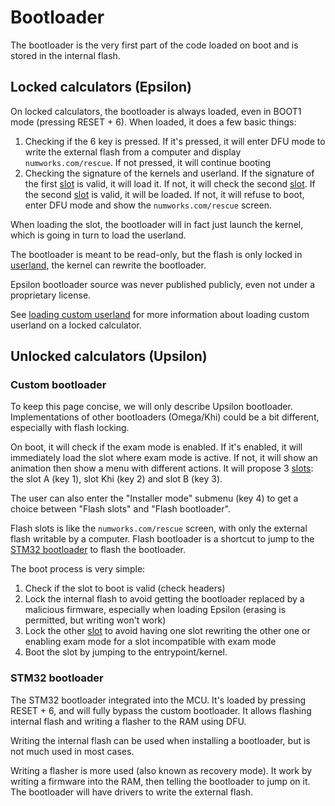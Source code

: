 # Bootloader

The bootloader is the very first part of the code loaded on boot and is stored
in the internal flash.

## Locked calculators (Epsilon)

On locked calculators, the bootloader is always loaded, even in BOOT1 mode
(pressing RESET + 6). When loaded, it does a few basic things:

1. Checking if the 6 key is pressed. If it's pressed, it will enter DFU mode to
   write the external flash from a computer and display `numworks.com/rescue`.
   If not pressed, it will continue booting
2. Checking the signature of the kernels and userland. If the signature of the
   first [slot] is valid, it will load it. If not, it will check the second
   [slot]. If the second [slot] is valid, it will be loaded. If not, it will
   refuse to boot, enter DFU mode and show the `numworks.com/rescue` screen.

When loading the slot, the bootloader will in fact just launch the kernel, which
is going in turn to load the userland.

The bootloader is meant to be read-only, but the flash is only locked in
[userland], the kernel can rewrite the bootloader.

Epsilon bootloader source was never published publicly, even not under a
proprietary license.

See [loading custom userland] for more information about loading custom userland
on a locked calculator.

## Unlocked calculators (Upsilon)

### Custom bootloader

To keep this page concise, we will only describe Upsilon bootloader.
Implementations of other bootloaders (Omega/Khi) could be a bit different,
especially with flash locking.

On boot, it will check if the exam mode is enabled. If it's enabled, it will
immediately load the slot where exam mode is active. If not, it will show an
animation then show a menu with different actions. It will propose 3 [slots]:
the slot A (key 1), slot Khi (key 2) and slot B (key 3).

The user can also enter the "Installer mode" submenu (key 4) to get a choice
between "Flash slots" and "Flash bootloader".

Flash slots is like the `numworks.com/rescue` screen, with only the external
flash writable by a computer. Flash bootloader is a shortcut to jump to the
[STM32 bootloader](#stm32-bootloader) to flash the bootloader.

The boot process is very simple:

1. Check if the slot to boot is valid (check headers)
2. Lock the internal flash to avoid getting the bootloader replaced by a
   malicious firmware, especially when loading Epsilon (erasing is permitted,
   but writing won't work)
3. Lock the other [slot] to avoid having one slot rewriting the other one or
   enabling exam mode for a slot incompatible with exam mode
4. Boot the slot by jumping to the entrypoint/kernel.

### STM32 bootloader

The STM32 bootloader integrated into the MCU. It's loaded by pressing RESET + 6,
and will fully bypass the custom bootloader. It allows flashing internal flash
and writing a flasher to the RAM using DFU.

Writing the internal flash can be used when installing a bootloader, but is not
much used in most cases.

Writing a flasher is more used (also known as recovery mode). It work by writing
a firmware into the RAM, then telling the bootloader to jump on it. The
bootloader will have drivers to write the external flash.

<!-- TODO: Flowcharts -->

[kernel]: kernel.md
[userland]: userland.md
[slot]: slots.md
[slots]: slots.md
[loading custom userland]: userland.md#loading-custom-userland
